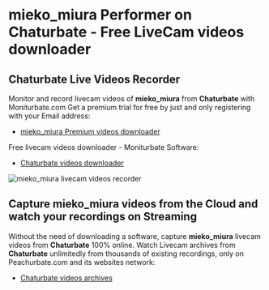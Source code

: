 # mieko_miura Performer on Chaturbate - Free LiveCam videos downloader

## Chaturbate Live Videos Recorder

Monitor and record livecam videos of **mieko_miura** from **Chaturbate** with Moniturbate.com
Get a premium trial for free by just and only registering with your Email address:
* [mieko_miura Premium videos downloader](https://moniturbate.com/request-demo-licence-key.html)

Free livecam videos downloader - Moniturbate Software:
* [Chaturbate videos downloader](https://moniturbate.com/moniturbate-download-software.html)

![mieko_miura livecam videos recorder](https://peachurnet.com/templates/moniturbate-software.png)


## Capture mieko_miura videos from the Cloud and watch your recordings on Streaming

Without the need of downloading a software, capture **mieko_miura** livecam videos from **Chaturbate** 100% online.
Watch Livecam archives from **Chaturbate** unlimitedly from thousands of existing recordings, only on Peachurbate.com and its websites network:
* [Chaturbate videos archives](https://peachurnet.com/)